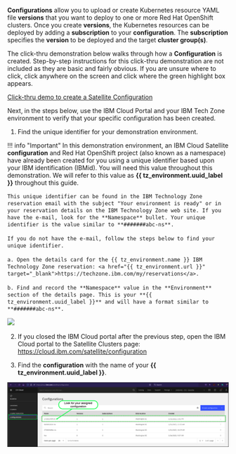 **Configurations** allow you to upload or create Kubernetes resource YAML file **versions** that you want to deploy to one or more Red Hat OpenShift clusters. Once you create **versions**, the Kubernetes resources can be deployed by adding a **subscription** to your **configuration**. The **subscription** specifies the **version** to be deployed and the target **cluster group(s)**.

The click-thru demonstration below walks through how a **Configuration** is created. Step-by-step instructions for this click-thru demonstration are not included as they are basic and fairly obvious.  If you are unsure where to click, click anywhere on the screen and click where the green highlight box appears.

<a href="https://ibm.github.io/SalesEnablement-Satellite-L3-Sales/includes/createConfig/index.html" target ="_blank">   Click-thru demo to create a Satellite Configuration</a>

Next, in the steps below, use the IBM Cloud Portal and your IBM Tech Zone environment to  verify that your specific configuration has been created.

1. Find the unique identifier for your demonstration environment.

!!! info "Important"
    In this demonstration environment, an IBM Cloud Satellite **configuration** and Red Hat OpenShift project (also known as a namespace) have already been created for you using a unique identifier based upon your IBM identification (IBMid). You will need this value throughout this demonstration. We will refer to this value as **{{ tz_environment.uuid_label }}** throughout this guide.

    This unique identifier can be found in the IBM Technology Zone reservation email with the subject "Your environment is ready" or in your reservation details on the IBM Technology Zone web site. If you have the e-mail, look for the **Namespace** bullet. Your unique identifier is the value similar to **#######abc-ns**.

    If you do not have the e-mail, follow the steps below to find your unique identifier.

    a. Open the details card for the {{ tz_environment.name }} IBM Technology Zone reservation: <a href="{{ tz_environment.url }}" target="_blank">https://techzone.ibm.com/my/reservations</a>.

    b. Find and record the **Namespace** value in the **Environment** section of the details page. This is your **{{ tz_environment.uuid_label }}** and will have a format similar to **#######abc-ns**.


![](_attachments/0122-TechZoneFindNamespace.gif)

2. If you closed the IBM Cloud portal after the previous step, open the IBM Cloud portal to the Satellite Clusters page: <a href="https://cloud.ibm.com/satellite/configuration" target="_blank">https://cloud.ibm.com/satellite/configuration</a>

3. Find the **configuration** with the name of your **{{ tz_environment.uuid_label }}**.

![](_attachments/0122-NewConfigurationCreated.png)
